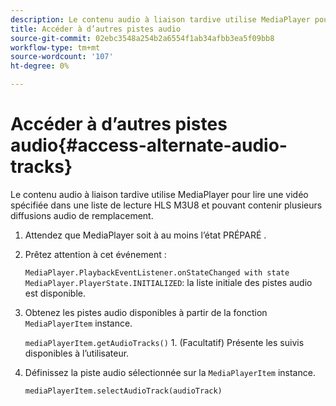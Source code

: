 ```yaml
---
description: Le contenu audio à liaison tardive utilise MediaPlayer pour lire une vidéo spécifiée dans une liste de lecture HLS M3U8 et pouvant contenir plusieurs diffusions audio de remplacement.
title: Accéder à d’autres pistes audio
source-git-commit: 02ebc3548a254b2a6554f1ab34afbb3ea5f09bb8
workflow-type: tm+mt
source-wordcount: '107'
ht-degree: 0%

---
```


# Accéder à d’autres pistes audio{#access-alternate-audio-tracks}

Le contenu audio à liaison tardive utilise MediaPlayer pour lire une vidéo spécifiée dans une liste de lecture HLS M3U8 et pouvant contenir plusieurs diffusions audio de remplacement.

1. Attendez que MediaPlayer soit à au moins l’état PRÉPARÉ .
1. Prêtez attention à cet événement :

   `MediaPlayer.PlaybackEventListener.onStateChanged with state MediaPlayer.PlayerState.INITIALIZED`: la liste initiale des pistes audio est disponible.

1. Obtenez les pistes audio disponibles à partir de la fonction `MediaPlayerItem` instance.

   `mediaPlayerItem.getAudioTracks()` 1. (Facultatif) Présente les suivis disponibles à l’utilisateur.
1. Définissez la piste audio sélectionnée sur la `MediaPlayerItem` instance.

   `mediaPlayerItem.selectAudioTrack(audioTrack)`
